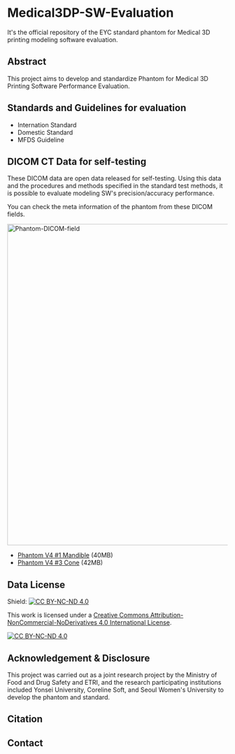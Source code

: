 # Medical3DP-SW-Evaluation

It's the official repository of the EYC standard phantom for Medical 3D printing modeling software evaluation.

## Abstract

This project aims to develop and standardize Phantom for Medical 3D Printing Software Performance Evaluation.

## Standards and Guidelines for evaluation 

* Internation Standard 
* Domestic Standard
* MFDS Guideline

## DICOM CT Data for self-testing 

These DICOM data are open data released for self-testing. Using this data and the procedures and methods specified in the standard test methods, it is possible to evaluate modeling SW's precision/accuracy performance.

You can check the meta information of the phantom from these DICOM fields.

<img width="735" alt="Phantom-DICOM-field" src="https://github.com/hollobit/Medical3DP-SW-Evaluation/assets/998803/1b322f15-b842-4d7c-9b0c-6ef26b454c84">

* [Phantom V4 #1 Mandible](/DICOM/Phantom_V4_1_Mandible) (40MB)
* [Phantom V4 #3 Cone](/DICOM/Phantom_V4_3_Cone) (42MB)

## Data License

Shield: [![CC BY-NC-ND 4.0][cc-by-nc-nd-shield]][cc-by-nc-nd]

This work is licensed under a
[Creative Commons Attribution-NonCommercial-NoDerivatives 4.0 International License][cc-by-nc-nd].

[![CC BY-NC-ND 4.0][cc-by-nc-nd-image]][cc-by-nc-nd]

[cc-by-nc-nd]: http://creativecommons.org/licenses/by-nc-nd/4.0/
[cc-by-nc-nd-image]: https://licensebuttons.net/l/by-nc-nd/4.0/88x31.png
[cc-by-nc-nd-shield]: https://img.shields.io/badge/License-CC%20BY--NC--ND%204.0-lightgrey.svg

## Acknowledgement & Disclosure

This project was carried out as a joint research project by the Ministry of Food and Drug Safety and ETRI, and the research participating institutions included Yonsei University, Coreline Soft, and Seoul Women's University to develop the phantom and standard. 

## Citation

## Contact 


